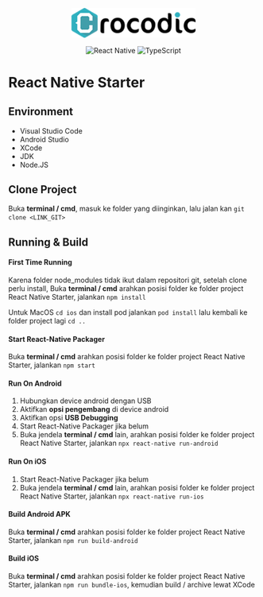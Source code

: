 <p align="center">
  <img alt="Crocodic" src="./misc/images/crocodic.png" width=250/>
</p>

<p align="center">
  <img alt="React Native" src="https://img.shields.io/badge/react_native%20-%2320232a.svg?&style=for-the-badge&logo=react&logoColor=%2361DAFB"/>
  <img alt="TypeScript" src="https://img.shields.io/badge/typescript%20-%23007ACC.svg?&style=for-the-badge&logo=typescript&logoColor=white"/>
</p>

# React Native Starter


## Environment

- Visual Studio Code
- Android Studio <VERSI>
- XCode <VERSI>
- JDK <VERSI>
- Node.JS <VERSI>

## Clone Project

Buka **terminal / cmd**, masuk ke folder yang diinginkan, lalu jalan kan ```git clone <LINK_GIT>```


## Running & Build


#### First Time Running

Karena folder node_modules tidak ikut dalam repositori git, setelah clone perlu install, Buka **terminal / cmd** arahkan posisi folder ke folder project React Native Starter, jalankan ```npm install```

Untuk MacOS ```cd ios``` dan install pod jalankan ```pod install``` lalu kembali ke folder project lagi ```cd ..```

#### Start React-Native Packager

Buka **terminal / cmd** arahkan posisi folder ke folder project React Native Starter, jalankan ```npm start```

#### Run On Android

1. Hubungkan device android dengan USB
2. Aktifkan **opsi pengembang** di device android
3. Aktifkan opsi **USB Debugging**
4. Start React-Native Packager jika belum
5. Buka jendela **terminal / cmd** lain, arahkan posisi folder ke folder project React Native Starter, jalankan ```npx react-native run-android```

#### Run On iOS

1. Start React-Native Packager jika belum
5. Buka jendela **terminal / cmd** lain, arahkan posisi folder ke folder project React Native Starter, jalankan ```npx react-native run-ios```

#### Build Android APK

Buka **terminal / cmd** arahkan posisi folder ke folder project React Native Starter, jalankan ```npm run build-android```

#### Build iOS

Buka **terminal / cmd** arahkan posisi folder ke folder project React Native Starter, jalankan ```npm run bundle-ios```, kemudian build / archive lewat XCode